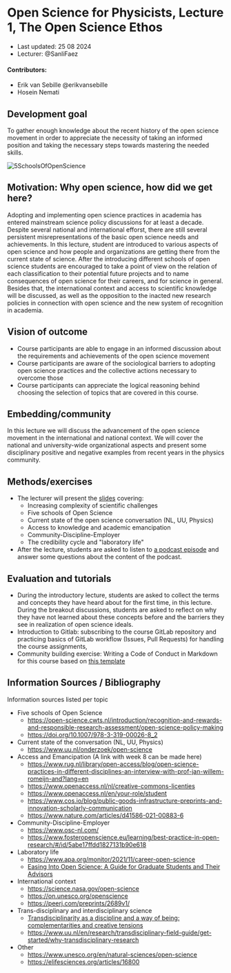 # Open Science for Physicists, Lecture 1, The Open Science Ethos

+ Last updated: 25 08 2024
+ Lecturer: @SanliFaez

#### Contributors:
+ Erik van Sebille @erikvansebille
+ Hosein Nemati

## Development goal
To gather enough knowledge about the recent history of the open science movement in order to appreciate the necessity of taking an informed position and taking the necessary steps towards mastering the needed skills.

![5SchoolsOfOpenScience](../Week1/SchoolsofOpenscience.jpg?raw=true)

## Motivation: Why open science, how did we get here?
Adopting and implementing open science practices in academia has entered mainstream science policy discussions for at least a decade. Despite several national and international efforst, there are still several persistent misrepresentations of the basic open science needs and achievements.
In this lecture, student are introduced to various aspects of open science and how people and organizations are getting there from the current state of science.
After the introducing different schools of open science students are encouraged to take a point of view on the relation of each classification to their potential future projects and to name consequences of open science for their careers, and for science in general.
Besides that, the international context and access to scientific knowledge will be discussed, as well as the opposition to the inacted new research policies in connection with open science and the new system of recognition in academia.

## Vision of outcome
+ Course participants are able to engage in an informed discussion about the requirements and achievements of the open science movement
+ Course participants are aware of the sociological barriers to adopting open science practices and the collective actions necessary to overcome those
+ Course participants can appreciate the logical reasoning behind choosing the selection of topics that are covered in this course.

## Embedding/community
In this lecture we will discuss the advancement of the open science movement in the international and national context. We will cover the national and university-wide organizational aspects and present some disciplinary positive and negative examples from recent years in the physics community.

## Methods/exercises
+ The lecturer will present the [slides]() covering:
    - Increasing complexity of scientific challenges
    - Five schools of Open Science
    - Current state of the open science conversation (NL, UU, Physics)
    - Access to knowledge and academic emancipation
    - Community-Discipline-Employer
    - The credibility cycle and "laboratory life"
+ After the lecture, students are asked to listen to [a podcast episode]() and answer some questions about the content of the podcast.

## Evaluation and tutorials
+ During the introductory lecture, students are asked to collect the terms and concepts they have heard about for the first time, in this lecture. During the breakout discussions, students are asked to reflect on why they have not learned about these concepts before and the barriers they see in realization of open science ideals.
+ Introduction to Gitlab: subscribing to the course GitLab repository and practicing basics of GitLab workflow (Issues, Pull Requests) for handling the course assignments,
+ Community building exercise: Writing a Code of Conduct in Markdown for this course based on [this template](../Resources/CODE_OF_CONDUCT_template.md)

## Information Sources / Bibliography
Information sources listed per topic

+ Five schools of Open Science
    + https://open-science.cwts.nl/introduction/recognition-and-rewards-and-responsible-research-assessment/open-science-policy-making
    + https://doi.org/10.1007/978-3-319-00026-8_2
+ Current state of the conversation (NL, UU, Physics)
    + https://www.uu.nl/onderzoek/open-science
+ Access and Emancipation (A link with week 8 can be made here)
    + https://www.rug.nl/library/open-access/blog/open-science-practices-in-different-disciplines-an-interview-with-prof-jan-willem-romeijn-and?lang=en
    + https://www.openaccess.nl/nl/creative-commons-licenties
    + https://www.openaccess.nl/en/your-role/student
    + https://www.cos.io/blog/public-goods-infrastructure-preprints-and-innovation-scholarly-communication
    + https://www.nature.com/articles/d41586-021-00883-6
+ Community-Discipline-Employer
    + https://www.osc-nl.com/
    + https://www.fosteropenscience.eu/learning/best-practice-in-open-research/#/id/5abe17ffdd1827131b90e618
+ Laboratory life
    + https://www.apa.org/monitor/2021/11/career-open-science
    + [Easing Into Open Science: A Guide for Graduate Students and Their Advisors](https://doi.org/10.1525/collabra.18684)
+ International context
    + https://science.nasa.gov/open-science
    + https://on.unesco.org/openscience
    + https://peerj.com/preprints/2689v1/
+ Trans-disciplinary and interdisciplinary science
    + [Transdisciplinarity as a discipline and a way of being: complementarities and creative tensions](https://doi.org/10.1057/s41599-020-00598-5)
    + https://www.uu.nl/en/research/transdisciplinary-field-guide/get-started/why-transdisciplinary-research
+ Other
    + https://www.unesco.org/en/natural-sciences/open-science
    + https://elifesciences.org/articles/16800

